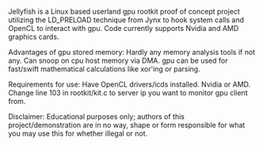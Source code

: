 Jellyfish is a Linux based userland gpu rootkit proof of concept project utilizing the LD_PRELOAD technique from Jynx to hook 
system calls and OpenCL to interact with gpu. Code currently supports Nvidia and AMD graphics cards.

Advantages of gpu stored memory:
Hardly any memory analysis tools if not any.
Can snoop on cpu host memory via DMA.
gpu can be used for fast/swift mathematical calculations like xor'ing or parsing.

Requirements for use:
Have OpenCL drivers/icds installed.
Nvidia or AMD.
Change line 103 in rootkit/kit.c to server ip you want to monitor gpu client from.

Disclaimer:
Educational purposes only; authors of this project/demonstration are in no way, shape or form responsible for what you may use this
for whether illegal or not.
